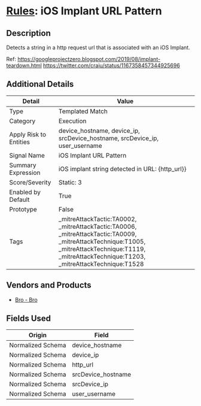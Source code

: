 # [Rules](README.md): iOS Implant URL Pattern

## Description
Detects a string in a http request url that is associated with an iOS Implant.  

Ref: 
https://googleprojectzero.blogspot.com/2019/08/implant-teardown.html
https://twitter.com/craiu/status/1167358457344925696

## Additional Details
|Detail|Value|
|----|----|
|Type|Templated Match|
|Category|Execution|
|Apply Risk to Entities|device_hostname, device_ip, srcDevice_hostname, srcDevice_ip, user_username|
|Signal Name|iOS Implant URL Pattern|
|Summary Expression|iOS implant string detected in URL: {http_url}}|
|Score/Severity|Static: 3|
|Enabled by Default|True|
|Prototype|False|
|Tags|_mitreAttackTactic:TA0002, _mitreAttackTactic:TA0006, _mitreAttackTactic:TA0009, _mitreAttackTechnique:T1005, _mitreAttackTechnique:T1119, _mitreAttackTechnique:T1203, _mitreAttackTechnique:T1528|
## Vendors and Products
- [Bro - Bro](../products/37C866BF-72E1-470A-9072-EDB908F56951.md)


## Fields Used

|Origin|Field|
|----|----|
|Normalized Schema|device_hostname|
|Normalized Schema|device_ip|
|Normalized Schema|http_url|
|Normalized Schema|srcDevice_hostname|
|Normalized Schema|srcDevice_ip|
|Normalized Schema|user_username|


